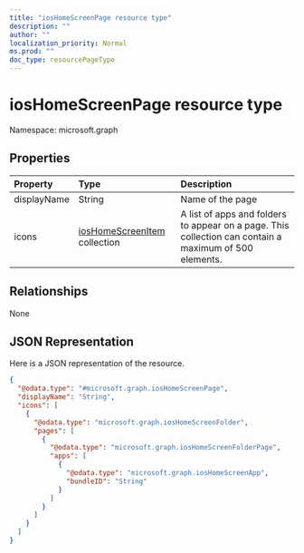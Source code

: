 ```yaml
---
title: "iosHomeScreenPage resource type"
description: ""
author: ""
localization_priority: Normal
ms.prod: ""
doc_type: resourcePageType
---
```


# iosHomeScreenPage resource type


Namespace: microsoft.graph



## Properties
|Property|Type|Description|
|:---|:---|:---|
|displayName|String|Name of the page|
|icons|[iosHomeScreenItem](../resources/ioshomescreenitem.md) collection|A list of apps and folders to appear on a page. This collection can contain a maximum of 500 elements.|

## Relationships
None

## JSON Representation
Here is a JSON representation of the resource.
<!-- {
  "blockType": "resource",
  "@odata.type": "microsoft.graph.iosHomeScreenPage"
}
-->
``` json
{
  "@odata.type": "#microsoft.graph.iosHomeScreenPage",
  "displayName": "String",
  "icons": [
    {
      "@odata.type": "microsoft.graph.iosHomeScreenFolder",
      "pages": [
        {
          "@odata.type": "microsoft.graph.iosHomeScreenFolderPage",
          "apps": [
            {
              "@odata.type": "microsoft.graph.iosHomeScreenApp",
              "bundleID": "String"
            }
          ]
        }
      ]
    }
  ]
}
```

